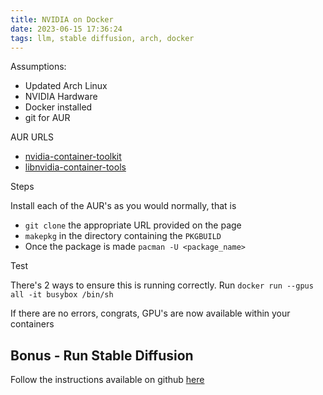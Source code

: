 ```yaml
---
title: NVIDIA on Docker
date: 2023-06-15 17:36:24
tags: llm, stable diffusion, arch, docker
---
```



Assumptions:

* Updated Arch Linux
* NVIDIA Hardware
* Docker installed
* git for AUR

AUR URLS
* [nvidia-container-toolkit](https://aur.archlinux.org/packages/nvidia-container-toolkit)
* [libnvidia-container-tools](https://aur.archlinux.org/packages/libnvidia-container-tools)


Steps

Install each of the AUR's as you would normally, that is

* `git clone` the appropriate URL provided on the page
* `makepkg` in the directory containing the `PKGBUILD`
* Once the package is made `pacman -U <package_name>`


Test

There's 2 ways to ensure this is running correctly. Run `docker run --gpus all -it busybox /bin/sh`

If there are no errors, congrats, GPU's are now available within your containers

## Bonus - Run Stable Diffusion

Follow the instructions available on github [here](https://github.com/AbdBarho/stable-diffusion-webui-docker/wiki/Setup)

